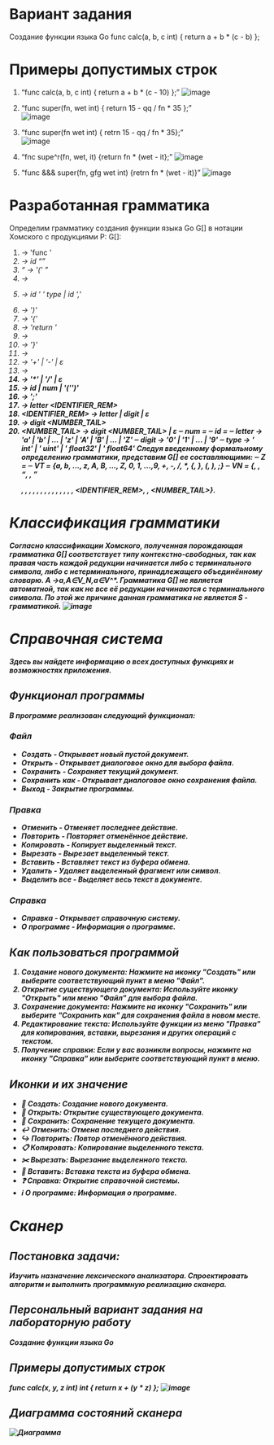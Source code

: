 # Вариант задания

Создание функции языка Go
func calc(a, b, c int) {
    return a + b * (c - b)
};

# Примеры допустимых строк

1)	“func calc(a, b, c int) { return a + b * (c - 10) };”
![image](https://github.com/user-attachments/assets/c88bac5d-5652-4d6c-a0b9-c899d4e48c8e)

2)	“func super(fn, wet int) { return 15 - qq / fn * 35 };”   
![image](https://github.com/user-attachments/assets/1c2ff654-8f10-4699-912e-c778cc822976)

3)	“func super(fn wet int) { retrn 15 - qq / fn * 35};”  
![image](https://github.com/user-attachments/assets/a4e050a6-2a53-48c1-a411-db8b00017a3c)

4)	“fnc supe^r(fn, wet, it) {return fn * (wet - it};” 
![image](https://github.com/user-attachments/assets/66a53898-3150-4381-a6bc-ded783eb05cc)

5)	“func &&& super(fn, gfg wet int) {retrn fn * (wet - it)}” 
![image](https://github.com/user-attachments/assets/902d530f-cd19-4d5e-bb5c-9b5981e8f5f5)

# Разработанная грамматика

Определим грамматику создания функции языка Go G[<F>] в нотации Хомского с продукциями P:
G[<F>]:
1) <F> -> 'func ' <I>
2) <I> -> id <Q>
3) <Q> -> '(' <M>
4) <M> -> <P> <L>
5) <P> -> id ' ' type | id ',' <P> 
6) <L> -> ')' <K>
7) <K> -> '{' <R>
8) <R> -> 'return '<RV>
9) <RV> -> <E><EB>
10) <EB> -> '}'<END>
11) <E> -> <T> <A>
12) <A> -> '+' <T> <A> | '-' <T> <A> | ε
13) <T> -> <O> <B>
14) <B> -> '*' <O> <B> | '/' <O> <B> | ε
15) <O> -> id | num | '('<E>')'
16) <END> -> ';'
17) <IDENTIFIER> -> letter <IDENTIFIER_REM>
18) <IDENTIFIER_REM> -> letter | digit | ε
19) <NUMBER> -> digit <NUMBER_TAIL>
20) <NUMBER_TAIL> -> digit <NUMBER_TAIL> | ε
‒ num = <NUMBER>
‒ id = <IDENTIFIER>
‒ letter -> 'a' | 'b' | ... | 'z' | 'A' | 'B' | ... | 'Z'
‒ digit -> '0' | '1' | ... | '9'
‒ type -> ' int' | ' uint' | ' float32' | ' float64'
Следуя введенному формальному определению грамматики, представим G[<F>] ее составляющими:
‒ Z = <F>
‒ VT = {a, b, ..., z, A, B, ..., Z, 0, 1, ...,9, +, -, /, *, {, }, (, ), ;}
‒ VN = {<F>, <I>, <Q>, <M>, <P>, <L>, <K>, <R>, <RV>, <EB>, <EB>, <E>, <A>, <T>, <B>, <O>, <END>, <IDENTIFIER>, <IDENTIFIER_REM>, <NUMBER>, <NUMBER_TAIL>}.

# Классификация грамматики

Согласно классификации Хомского, полученная порождающая грамматика G[<F>] соответствует типу контекстно-свободных, так как правая часть каждой редукции начинается либо с терминального символа, либо с нетерминального, принадлежащего объединённому словарю.
A →a,A∈V_N,a∈V^*.
Грамматика G[<F>] не является автоматной, так как не все её редукции начинаются с терминального символа. По этой же причине данная грамматика не является S - грамматикой.
![image](https://github.com/user-attachments/assets/9b90ec42-779f-4e45-b9e0-e935acf77b66)


# Справочная система

Здесь вы найдете информацию о всех доступных функциях и возможностях приложения.

## Функционал программы

В программе реализован следующий функционал:

### Файл
- **Создать** - Открывает новый пустой документ.
- **Открыть** - Открывает диалоговое окно для выбора файла.
- **Сохранить** - Сохраняет текущий документ.
- **Сохранить как** - Открывает диалоговое окно сохранения файла.
- **Выход** - Закрытие программы.

### Правка
- **Отменить** - Отменяет последнее действие.
- **Повторить** - Повторяет отменённое действие.
- **Копировать** - Копирует выделенный текст.
- **Вырезать** - Вырезает выделенный текст.
- **Вставить** - Вставляет текст из буфера обмена.
- **Удалить** - Удаляет выделенный фрагмент или символ.
- **Выделить все** - Выделяет весь текст в документе.

### Справка
- **Справка** - Открывает справочную систему.
- **О программе** - Информация о программе.

## Как пользоваться программой

1. **Создание нового документа**: Нажмите на иконку "Создать" или выберите соответствующий пункт в меню "Файл".
2. **Открытие существующего документа**: Используйте иконку "Открыть" или меню "Файл" для выбора файла.
3. **Сохранение документа**: Нажмите на иконку "Сохранить" или выберите "Сохранить как" для сохранения файла в новом месте.
4. **Редактирование текста**: Используйте функции из меню "Правка" для копирования, вставки, вырезания и других операций с текстом.
5. **Получение справки**: Если у вас возникли вопросы, нажмите на иконку "Справка" или выберите соответствующий пункт в меню.

## Иконки и их значение

- 📄 **Создать**: Создание нового документа.
- 📂 **Открыть**: Открытие существующего документа.
- 💾 **Сохранить**: Сохранение текущего документа.
- ↩️ **Отменить**: Отмена последнего действия.
- ↪️ **Повторить**: Повтор отменённого действия.
- 📋 **Копировать**: Копирование выделенного текста.
- ✂️ **Вырезать**: Вырезание выделенного текста.
- 📎 **Вставить**: Вставка текста из буфера обмена.
- ❓ **Справка**: Открытие справочной системы.
- ℹ️ **О программе**: Информация о программе.

# Сканер
## Постановка задачи:
Изучить назначение лексического анализатора. Спроектировать алгоритм и выполнить программную реализацию сканера.

## Персональный вариант задания на лабораторную работу
Создание функции языка Go

## Примеры допустимых строк
func calc(x, y, z int) int {
    return x + (y * z)
};
![image](https://github.com/user-attachments/assets/87f09420-2a9f-4107-bd10-1f7ceb092b87)

## Диаграмма состояний сканера 
![Диаграмма](https://github.com/user-attachments/assets/e1141303-5334-4763-be74-c511e089a62c)


